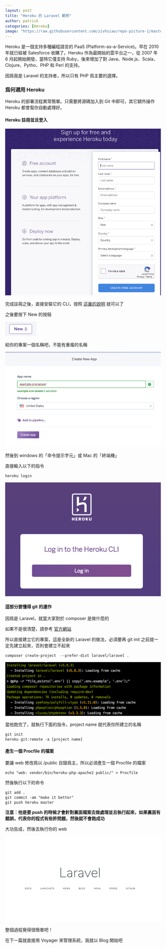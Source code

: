 ```yaml
---
layout: post
title: "Heroku 的 Laravel 範例"
author: patrick
categories: [Heroku]
image: "https://raw.githubusercontent.com/zivhsiao/repo-picture-1/master/images/heroku/截圖_2019-04-13_上午9.46.47.png"  
---
```


Heroku 是一個支持多種編程語言的 PaaS (Platform-as-a-Service)。早在 2010 年就已經被 Salesforce 收購了。Heroku 作為最開始的雲平台之一，從 2007 年 6 月起開始開發，當時它僅支持 Ruby，後來增加了對 Java、Node.js、Scala、Clojure、Pytho、PHP 和 Perl 的支持。

因爲我是 Laravel 的支持者，所以只有 PHP 爲主要的選擇。

### 爲何選用 Heroku

Heroku 的部署流程異常簡單。只需要將源碼加入到 Git 中即可，其它額外操作 Heroku 都會幫你自動處理好。

#### Heroku 註冊並且登入

![Heroku 註冊畫面](https://raw.githubusercontent.com/zivhsiao/repo-picture-1/master/images/heroku/截圖_2019-04-13_上午9.46.28.png)

完成註冊之後，直接安裝它的 CLI，按照 [這裏的說明](https://devcenter.heroku.com/articles/heroku-cli) 就可以了

之後要按下 New 的按鈕

![](https://raw.githubusercontent.com/zivhsiao/repo-picture-1/master/images/heroku/截圖_2019-04-13_上午9.47.23.png)

給你的專案一個名稱吧，不能有重複的名稱

![](https://raw.githubusercontent.com/zivhsiao/repo-picture-1/master/images/heroku/截圖_2019-04-13_上午9.48.05.png)

然後到 windows 的「命令提示字元」或 Mac 的「終端機」

直接輸入以下的指令

```
heroku login
```

![Heroku 登入的畫面](https://raw.githubusercontent.com/zivhsiao/repo-picture-1/master/images/heroku/截圖_2019-04-13_上午9.50.16.png)


#### 這部分要懂得 git 的運作

因爲是 Laravel，就當大家對於 composer 是做什麼的

如果不是很清楚，請參考 [官方網站](https://getcomposer.org/)

所以直接建立它的專案，這是全新的 Laravel 的做法，必須要再 git init 之前就一定先建立起來，否則會建立不起來

```
composer create-project  --prefer-dist laravel/laravel .
```

![composer 運行的畫面](https://raw.githubusercontent.com/zivhsiao/repo-picture-1/master/images/heroku/截圖_2019-04-13_上午11.58.59.png)

當他跑完了，就執行下面的指令，project name 就代表你所建立的名稱

```
git init
heroku git:remote -a [project name]
```


#### 產生一個 Procfile 的檔案

要讓 web 修改爲以 /public 目錄爲主，所以必須產生一個 Procfile 的檔案
``` 
echo "web: vendor/bin/heroku-php-apache2 public/" > Procfile
```

然後執行以下的命令

```
git add .
git commit -am "make it better"
git push heroku master
```

**注意：他是要 push 的時候才會針對裏面檔案去做處理並且執行起來，如果裏面有錯誤，代表你的程式有些許問題，然後就不會跑成功**

大功告成，然後去執行你的 web

![Laravel 成功的畫面](https://raw.githubusercontent.com/zivhsiao/repo-picture-1/master/images/heroku/截圖_2019-04-13_下午12.06.05.png)

整個過程覺得很簡單吧！

在下一篇就直接用 Voyager 來管理系統，我就以 Blog 開始吧

